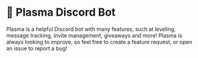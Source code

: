  # 🌌 Plasma Discord Bot
 Plasma is a helpful Discord bot with many features, such at leveling, message tracking, invite management, giveaways and more! Plasma is always looking to improve, so feel free to create a feature request, or open an issue to report a bug!

 
